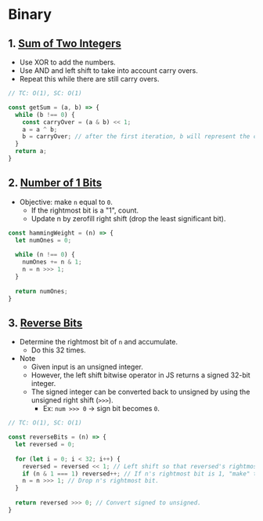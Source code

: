 # Binary

## 1. [Sum of Two Integers](https://leetcode.com/problems/sum-of-two-integers/)
- Use XOR to add the numbers.
- Use AND and left shift to take into account carry overs.
- Repeat this while there are still carry overs.
```js
// TC: O(1), SC: O(1)

const getSum = (a, b) => {
  while (b !== 0) {
    const carryOver = (a & b) << 1;
    a = a ^ b;
    b = carryOver; // after the first iteration, b will represent the carry over.
  }
  return a;
}
```

## 2. [Number of 1 Bits](https://leetcode.com/problems/number-of-1-bits/)
- Objective: make `n` equal to `0`.
  - If the rightmost bit is a "1", count.
  - Update n by zerofill right shift (drop the least significant bit).
```js
const hammingWeight = (n) => {
  let numOnes = 0;
  
  while (n !== 0) {
    numOnes += n & 1;
    n = n >>> 1;
  }
  
  return numOnes;
}
```

## 3. [Reverse Bits](https://leetcode.com/problems/reverse-bits/)
- Determine the rightmost bit of `n` and accumulate.
  - Do this 32 times.
- Note
  - Given input is an unsigned integer.
  - However, the left shift bitwise operator in JS returns a signed 32-bit integer.
  - The signed integer can be converted back to unsigned by using the unsigned right shift (`>>>`).
    - Ex: `num >>> 0` &rarr; sign bit becomes `0`.
```js
// TC: O(1), SC: O(1)

const reverseBits = (n) => {
  let reversed = 0;
  
  for (let i = 0; i < 32; i++) {
    reversed = reversed << 1; // Left shift so that reversed's rightmost bit is 0.
    if (n & 1 === 1) reversed++; // If n's rightmost bit is 1, "make" the reversed's rightmost bit 1 as well.
    n = n >>> 1; // Drop n's rightmost bit.
  }
  
  return reversed >>> 0; // Convert signed to unsigned.
}
```
